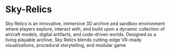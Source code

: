 # Sky-Relics
Sky Relics is an innovative, immersive 3D archive and sandbox environment where players explore, interact with, and build upon a dynamic collection of aircraft models, digital artifacts, and code-driven worlds. Designed as a living playable archive, Sky Relics blends cutting-edge VR-ready visualizations, procedural storytelling, and modular game 
